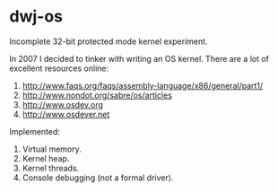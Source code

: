 # dwj-os

Incomplete 32-bit protected mode kernel experiment.

In 2007 I decided to tinker with writing an OS kernel.  There are a lot of excellent resources online:

1. http://www.faqs.org/faqs/assembly-language/x86/general/part1/
1. http://www.nondot.org/sabre/os/articles
1. http://www.osdev.org
1. http://www.osdever.net


Implemented:

1. Virtual memory.
1. Kernel heap.
1. Kernel threads.
1. Console debugging (not a formal driver).
